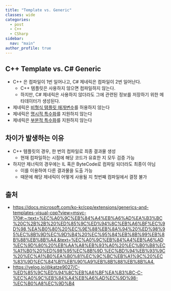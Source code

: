 ```yaml
---
title: "Template vs. Generic"
classes: wide
categories: 
  - post
  - C++
  - CSharp
sidebar:
  nav: "main"
author_profile: true
---
```


## C++ Template vs. C# Generic
* C++ 은 컴파일이 1번 일어나고, C# 제네릭은 컴파일이 2번 일어난다.
  * C++ 템플릿은 사용하지 않으면 컴파일하지 않는다. 
  * 하지만, C# 제네릭은 사용하지 않더라도 그에 관련된 정보를 저장하기 위한 메타데이터가 생성된다.
* 제네릭은 [비형식 탬플릿 매개변수](https://jaykop.github.io/post/c++/template-class/#%EB%B9%84%ED%98%95%EC%8B%9D-%EB%A7%A4%EA%B0%9C%EB%B3%80%EC%88%98)를 허용하지 않는다
* 제네릭은 [명시적 특수화](https://jaykop.github.io/post/c++/template-class/#%EB%AA%85%EC%8B%9C%EC%A0%81-%ED%8A%B9%EC%88%98%ED%99%94)를 지원하지 않는다
* 제네릭은 [부분적 특수화](https://jaykop.github.io/post/c++/template-class/#%ED%83%AC%ED%94%8C%EB%A6%BF-%ED%81%B4%EB%9E%98%EC%8A%A4%EC%9D%98-%EB%B6%80%EB%B6%84-%ED%8A%B9%EC%88%98%ED%99%94)를 지원하지 않는다

## 차이가 발생하는 이유
* C++ 템플릿의 경우, 한 번의 컴파일로 최종 결과물 생성
  * 현재 컴파일하는 시점에 해당 코드가 유효한 지 모두 검증 가능
* 하지만 제너릭의 경우에는 IL 혹은 ByteCode로 컴파일 되더라도 최종이 아님
  * 이를 이용하여 다른 결과물을 도출 가능
  * 때문에 해당 제네릭이 어떻게 사용될 지 첫번째 컴파일에서 결정 불가

## 출처  
* <https://docs.microsoft.com/ko-kr/cpp/extensions/generics-and-templates-visual-cpp?view=msvc-170#:~:text=%EC%A0%9C%EB%84%A4%EB%A6%AD%EA%B3%BC%20C%2B%2B%20%ED%85%9C%ED%94%8C%EB%A6%BF%EC%9D%98,%EA%B0%80%20%EC%9E%88%EB%8A%94%20%ED%98%95%EC%8B%9D%EC%9D%B4%20%EC%95%84%EB%8B%99%EB%8B%88%EB%8B%A4.&text=%EC%A0%9C%EB%84%A4%EB%A6%AD%EC%9D%80%20%EB%AA%A8%EB%93%A0%20%EC%B0%B8%EC%A1%B0%20%ED%98%95%EC%8B%9D,%EC%BD%94%EB%93%9C%20%EC%A1%B0%EA%B0%81%EC%9C%BC%EB%A1%9C%20%EC%83%9D%EC%84%B1%EB%90%A9%EB%8B%88%EB%8B%A4.>
* <https://velog.io/@katze9027/C-%ED%85%9C%ED%94%8C%EB%A6%BF%EA%B3%BC-C-%EC%A0%9C%EB%84%A4%EB%A6%AD%EC%9D%98-%EC%B0%A8%EC%9D%B4>
